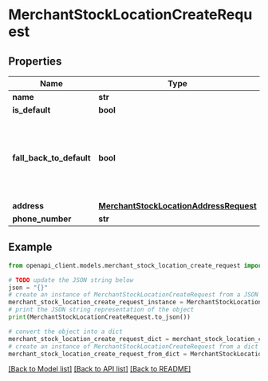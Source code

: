 # MerchantStockLocationCreateRequest


## Properties

Name | Type | Description | Notes
------------ | ------------- | ------------- | -------------
**name** | **str** |  | 
**is_default** | **bool** |  | [optional] 
**fall_back_to_default** | **bool** | If false: only use fulfillment by channel, else (also) use merchant fulfillment. | [optional] 
**address** | [**MerchantStockLocationAddressRequest**](MerchantStockLocationAddressRequest.md) |  | [optional] 
**phone_number** | **str** |  | [optional] 

## Example

```python
from openapi_client.models.merchant_stock_location_create_request import MerchantStockLocationCreateRequest

# TODO update the JSON string below
json = "{}"
# create an instance of MerchantStockLocationCreateRequest from a JSON string
merchant_stock_location_create_request_instance = MerchantStockLocationCreateRequest.from_json(json)
# print the JSON string representation of the object
print(MerchantStockLocationCreateRequest.to_json())

# convert the object into a dict
merchant_stock_location_create_request_dict = merchant_stock_location_create_request_instance.to_dict()
# create an instance of MerchantStockLocationCreateRequest from a dict
merchant_stock_location_create_request_from_dict = MerchantStockLocationCreateRequest.from_dict(merchant_stock_location_create_request_dict)
```
[[Back to Model list]](../README.md#documentation-for-models) [[Back to API list]](../README.md#documentation-for-api-endpoints) [[Back to README]](../README.md)


